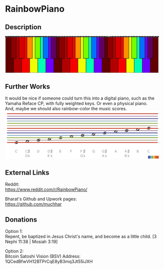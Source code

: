# RainbowPiano 

## Description
![](EvenlySpacedKeys_AllColored.jpg)  

## Further Works
It would be nice if someone could turn this into a digital piano, such as the Yamaha Reface CP, with fully weighted keys. Or even a physical piano.  
And, maybe we should also rainbow-color the music scores.  
![](Rainbow6Notation_2.jpg)  

## External Links
Reddit:  
https://www.reddit.com/r/RainbowPiano/  
  
Bharat's Github and Upwork pages:  
https://github.com/muchhar  
  
## Donations
Option 1:  
Repent​, be baptize​d in Jesus Christ's name, and become as a little child. [3 Nephi 11:38 | Mosiah 3:19]  

Option 2:  
Bitcoin Satoshi Vision (BSV) Address: 1QCedBfwVH12BTPrCqE8yB3mq3Jt55iJXH
